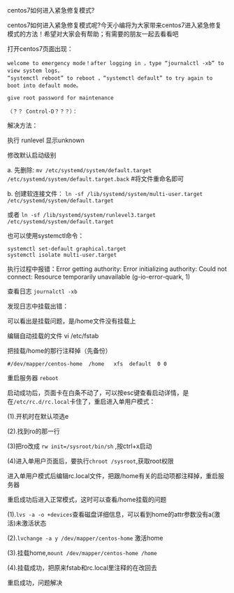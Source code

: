 centos7如何进入紧急修复模式?

centos7如何进入紧急修复模式呢?今天小编将为大家带来centos7进入紧急修复模式的方法！希望对大家会有帮助；有需要的朋友一起去看看吧

打开centos7页面出现： 


    welcome to emergency mode！after logging in ，type “journalctl -xb” to view system logs，
    “systemctl reboot” to reboot ，“systemctl default” to try again to boot into default mode。
    
    give root password for maintenance
    
    （？？ Control-D？？？）：


解决方法：

执行 runlevel 显示unknown

修改默认启动级别

a. 先删除: `mv /etc/systemd/system/default.target /etc/systemd/system/default.target.back` #将文件重命名即可 

b. 创建软连接文件： `ln -sf /lib/systemd/system/multi-user.target /etc/systemd/system/default.target` 

或者 `ln -sf /lib/systemd/system/runlevel3.target /etc/systemd/system/default.target` 

也可以使用systemctl命令： 

    systemctl set-default graphical.target 
    systemctl isolate multi-user.target

执行过程中报错：Error getting authority: Error initializing authority: Could not connect: Resource temporarily unavailable (g-io-error-quark, 1)

查看日志 `journalctl -xb`

发现日志中挂载出错：



可以看出是挂载问题，是/home文件没有挂载上

编辑自动挂载的文件 vi /etc/fstab

把挂载/home的那行注释掉（先备份）

    #/dev/mapper/centos-home  /home   xfs  default  0 0

重启服务器 `reboot`

启动成功后，页面卡在白条不动了，可以按esc键查看启动详情，是在`/etc/rc.d/rc.local`卡住了，重启进入单用户模式：

(1).开机时在默认项选e



(2).找到ro的那一行



(3)把ro改成 `rw init=/sysroot/bin/sh` ,按ctrl+x启动



(4)进入单用户页面后，要执行`chroot /sysroot`,获取root权限

进入单用户模式后编辑rc.local文件，把跟/home有关的启动项都注释掉，重启服务器

重启成功后进入正常模式，这时可以查看/home挂载的问题

(1).`lvs -a -o +devices`查看磁盘详细信息，可以看到home的attr参数没有a(激活)未激活状态

(2).`lvchange -a y /dev/mapper/centos-home` 激活home

(3).挂载home,`mount /dev/mapper/centos-home /home`

(4).挂载成功，把原来fstab和rc.local里注释的在改回去



重启成功，问题解决